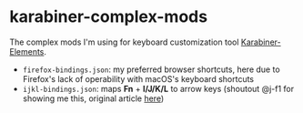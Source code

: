 # karabiner-complex-mods
The complex mods I'm using for keyboard customization tool [Karabiner-Elements](https://github.com/pqrs-org/Karabiner-Elements).

- `firefox-bindings.json`: my preferred browser shortcuts, here due to Firefox's lack of operability with macOS's keyboard shortcuts
- `ijkl-bindings.json`: maps **Fn** + **I/J/K/L** to arrow keys (shoutout @j-f1 for showing me this, original article [here](https://tonsky.me/blog/cursor-keys/))
